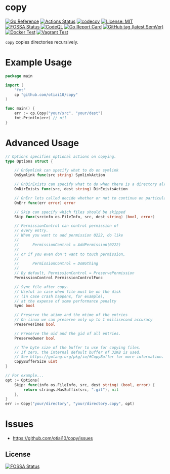 # copy

[![Go Reference](https://pkg.go.dev/badge/github.com/otiai10/copy.svg)](https://pkg.go.dev/github.com/otiai10/copy)
[![Actions Status](https://github.com/otiai10/copy/workflows/Go/badge.svg)](https://github.com/otiai10/copy/actions)
[![codecov](https://codecov.io/gh/otiai10/copy/branch/main/graph/badge.svg)](https://codecov.io/gh/otiai10/copy)
[![License: MIT](https://img.shields.io/badge/License-MIT-green.svg)](https://github.com/otiai10/copy/blob/main/LICENSE)
[![FOSSA Status](https://app.fossa.com/api/projects/git%2Bgithub.com%2Fotiai10%2Fcopy.svg?type=shield)](https://app.fossa.com/projects/git%2Bgithub.com%2Fotiai10%2Fcopy?ref=badge_shield)
[![CodeQL](https://github.com/otiai10/copy/actions/workflows/codeql-analysis.yml/badge.svg)](https://github.com/otiai10/copy/actions/workflows/codeql-analysis.yml)
[![Go Report Card](https://goreportcard.com/badge/github.com/otiai10/copy)](https://goreportcard.com/report/github.com/otiai10/copy)
[![GitHub tag (latest SemVer)](https://img.shields.io/github/v/tag/otiai10/copy?sort=semver)](https://pkg.go.dev/github.com/otiai10/copy)
[![Docker Test](https://github.com/otiai10/copy/actions/workflows/docker-test.yml/badge.svg)](https://github.com/otiai10/copy/actions/workflows/docker-test.yml)
[![Vagrant Test](https://github.com/otiai10/copy/actions/workflows/vagrant-test.yml/badge.svg)](https://github.com/otiai10/copy/actions/workflows/vagrant-test.yml)

`copy` copies directories recursively.

# Example Usage

```go
package main

import (
	"fmt"
	cp "github.com/otiai10/copy"
)

func main() {
	err := cp.Copy("your/src", "your/dest")
	fmt.Println(err) // nil
}
```

# Advanced Usage

```go
// Options specifies optional actions on copying.
type Options struct {

	// OnSymlink can specify what to do on symlink
	OnSymlink func(src string) SymlinkAction

	// OnDirExists can specify what to do when there is a directory already existing in destination.
	OnDirExists func(src, dest string) DirExistsAction

	// OnErr lets called decide whether or not to continue on particular copy error.
	OnErr func(err error) error

	// Skip can specify which files should be skipped
	Skip func(srcinfo os.FileInfo, src, dest string) (bool, error)

	// PermissionControl can control permission of
	// every entry.
	// When you want to add permission 0222, do like
	//
	//		PermissionControl = AddPermission(0222)
	//
	// or if you even don't want to touch permission,
	//
	//		PermissionControl = DoNothing
	//
	// By default, PermissionControl = PreservePermission
	PermissionControl PermissionControlFunc

	// Sync file after copy.
	// Useful in case when file must be on the disk
	// (in case crash happens, for example),
	// at the expense of some performance penalty
	Sync bool

	// Preserve the atime and the mtime of the entries
	// On linux we can preserve only up to 1 millisecond accuracy
	PreserveTimes bool

	// Preserve the uid and the gid of all entries.
	PreserveOwner bool

	// The byte size of the buffer to use for copying files.
	// If zero, the internal default buffer of 32KB is used.
	// See https://golang.org/pkg/io/#CopyBuffer for more information.
	CopyBufferSize uint
}
```

```go
// For example...
opt := Options{
	Skip: func(info os.FileInfo, src, dest string) (bool, error) {
		return strings.HasSuffix(src, ".git"), nil
	},
}
err := Copy("your/directory", "your/directory.copy", opt)
```

# Issues

- https://github.com/otiai10/copy/issues


## License
[![FOSSA Status](https://app.fossa.com/api/projects/git%2Bgithub.com%2Fotiai10%2Fcopy.svg?type=large)](https://app.fossa.com/projects/git%2Bgithub.com%2Fotiai10%2Fcopy?ref=badge_large)